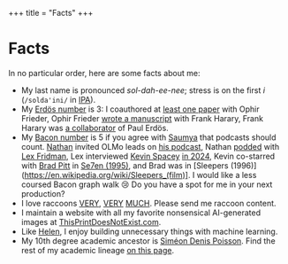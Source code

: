 +++
title = "Facts"
+++

# Facts

In no particular order, here are some facts about me:

- My last name is pronounced *sol-dah-ee-nee*; stress is on the first *i* (`/solda'ini/` in [IPA](https://en.wikipedia.org/wiki/Help:IPA/Italian)).
- My [Erdös number](https://en.wikipedia.org/wiki/Erdős_number) is 3: I coauthored at [least one paper](https://doi.org/10.1007/978-3-319-16354-3_59) with Ophir Frieder, Ophir Frieder [wrote a manuscript](https://doi.org/10.1080/00207160211287) with Frank Harary, Frank Harary was [a collaborator](https://doi.org/10.1112/S0025579300005222) of Paul Erdös.
- My [Bacon number](https://en.wikipedia.org/wiki/Six_Degrees_of_Kevin_Bacon) is 5 if you agree with [Saumya](https://x.com/saumyamalik44) that podcasts should count. [Nathan](https://www.natolambert.com) invited OLMo leads on [his podcast](https://www.youtube.com/watch?v=dS7QI99uJVc), Nathan [podded](https://www.youtube.com/watch?v=_1f-o0nqpEI) with [Lex Fridman](https://www.imdb.com/name/nm10253502), Lex interviewed [Kevin Spacey](https://en.wikipedia.org/wiki/Kevin_Spacey) [in 2024](https://www.youtube.com/watch?v=XJTMQtE-MIo), Kevin co-starred with [Brad Pitt](https://en.wikipedia.org/wiki/Brad_Pitt) in [Se7en (1995)](https://en.wikipedia.org/wiki/Seven_(1995_film)), and Brad was in [Sleepers (1996)](https://en.wikipedia.org/wiki/Sleepers_(film)]. I would like a less coursed Bacon graph walk 😢 Do you have a spot for me in your next production?
- I love raccoons [VERY](https://twitter.com/soldni/status/1514126786052861959), [VERY](https://twitter.com/soldni/status/1552342467915046913) [MUCH](https://twitter.com/soldni/status/1419372837886902275). Please send me raccoon content.
- I maintain a website with all my favorite nonsensical AI-generated images at [ThisPrintDoesNotExist.com](https://thisprintdoesnotexist.com/).
- Like [Helen](https://www.mathemakitten.dev/#work), I enjoy building unnecessary things with machine learning.
- My 10th degree academic ancestor is [Siméon Denis Poisson](https://en.wikipedia.org/wiki/Sim%C3%A9on_Denis_Poisson). Find the rest of my academic lineage [on this page](/lineage).

